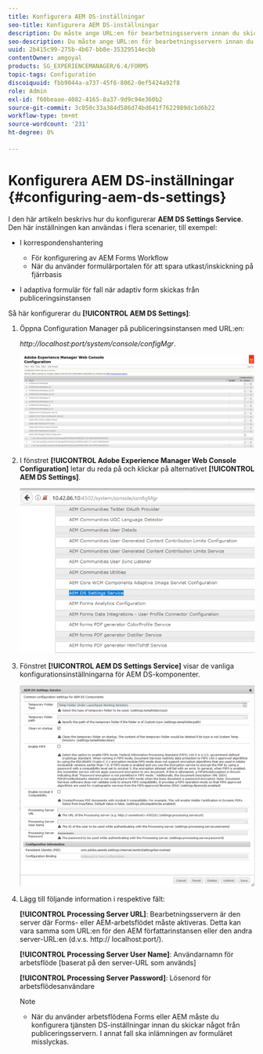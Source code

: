 ```yaml
---
title: Konfigurera AEM DS-inställningar
seo-title: Konfigurera AEM DS-inställningar
description: Du måste ange URL:en för bearbetningsservern innan du skickar ett formulär.
seo-description: Du måste ange URL:en för bearbetningsservern innan du skickar ett formulär.
uuid: 2b415c99-275b-4b67-bb8e-35329514ecbb
contentOwner: amgoyal
products: SG_EXPERIENCEMANAGER/6.4/FORMS
topic-tags: Configuration
discoiquuid: fbb9044a-a737-45f6-8062-0ef5424a92f8
role: Admin
exl-id: f60beaae-4082-4165-8a37-9d9c94e360b2
source-git-commit: 3c050c33a384d586d74bd641f7622989dc1d6b22
workflow-type: tm+mt
source-wordcount: '231'
ht-degree: 0%

---
```


# Konfigurera AEM DS-inställningar {#configuring-aem-ds-settings}

I den här artikeln beskrivs hur du konfigurerar **AEM DS Settings Service**. Den här inställningen kan användas i flera scenarier, till exempel:

* I korrespondenshantering

   * För konfigurering av AEM Forms Workflow
   * När du använder formulärportalen för att spara utkast/inskickning på fjärrbasis

* I adaptiva formulär för fall när adaptiv form skickas från publiceringsinstansen

Så här konfigurerar du **[!UICONTROL AEM DS Settings]**:

1. Öppna Configuration Manager på publiceringsinstansen med URL:en:

   *http://localhost:port/system/console/configMgr*.

   ![aem_web_configuration_console](assets/aem_web_configuration_console.png)

1. I fönstret **[!UICONTROL Adobe Experience Manager Web Console Configuration]** letar du reda på och klickar på alternativet **[!UICONTROL AEM DS Settings]**.

   ![ds_settings](assets/ds_settings.png)

1. Fönstret **[!UICONTROL AEM DS Settings Service]** visar de vanliga konfigurationsinställningarna för AEM DS-komponenter.

   ![ds_settings_1](assets/ds_settings_1.png)

1. Lägg till följande information i respektive fält:

   **[!UICONTROL Processing Server URL]**: Bearbetningsservern är den server där Forms- eller AEM-arbetsflödet måste aktiveras. Detta kan vara samma som URL:en för den AEM författarinstansen eller den andra server-URL:en (d.v.s. http:// localhost:port/).

   **[!UICONTROL Processing Server User Name]**: Användarnamn för arbetsflöde  [baserat på den server-URL som används]

   **[!UICONTROL Processing Server Password]**: Lösenord för arbetsflödesanvändare

   >[!NOTE]
   >
   >* När du använder arbetsflödena Forms eller AEM måste du konfigurera tjänsten DS-inställningar innan du skickar något från publiceringsservern. I annat fall ska inlämningen av formuläret misslyckas.


